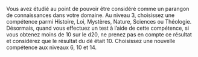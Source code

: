﻿---
id: subclass_wise_scholar_fr.md#domaine-d’expertise
name: Domaine d’expertise
---
Vous avez étudié au point de pouvoir être considéré comme un parangon de connaissances dans votre domaine. Au niveau 3, choisissez une compétence parmi Histoire, Loi, Mystères, Nature, Sciences ou Théologie. Désormais, quand vous effectuez un test à l’aide de cette compétence, si vous obtenez moins de 10 sur le d20, ne prenez pas en compte ce résultat et considérez que le résultat du dé était 10. Choisissez une nouvelle compétence aux niveaux 6, 10 et 14.

